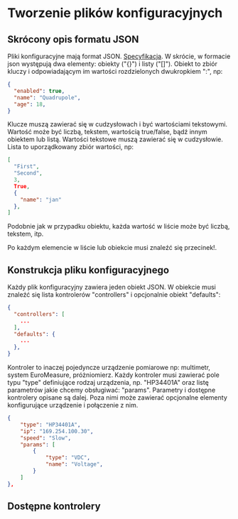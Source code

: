 # Tworzenie plików konfiguracyjnych

## Skrócony opis formatu JSON

Pliki konfiguracyjne mają format JSON. [Specyfikacja](https://www.json.org/json-en.html). W skrócie,
w formacie json występują dwa elementy: obiekty ("{}") i listy ("[]").
Obiekt to zbiór kluczy i odpowiadającym im wartości rozdzielonych dwukropkiem ":", np:

```json
{
  "enabled": true,
  "name": "Quadrupole",
  "age": 18,
}
```

Klucze muszą zawierać się w cudzysłowach i być wartościami tekstowymi.
Wartość może być liczbą, tekstem, wartością true/false, bądź innym obiektem lub listą.
Wartości tekstowe muszą zawierać się w cudzysłowie.
Lista to uporządkowany zbiór wartości, np:

```json
[
  "First",
  "Second",
  3,
  True,
  {
    "name": "jan"
  },
]
```

Podobnie jak w przypadku obiektu, każda wartość w liście może być liczbą, tekstem, itp.

Po każdym elemencie w liście lub obiekcie musi znaleźć się przecinek!.

## Konstrukcja pliku konfiguracyjnego

Każdy plik konfiguracyjny zawiera jeden obiekt JSON. W obiekcie musi znaleźć się lista kontrolerów "controllers"
i opcjonalnie obiekt "defaults":

```json
{
  "controllers": [
    ...
  ],
  "defaults": {
    ...
  },
}
```

Kontroler to inaczej pojedyncze urządzenie pomiarowe np: multimetr, system EuroMeasure, próżniomierz.
Każdy kontroler musi zawierać pole typu "type" definiujące rodzaj urządzenia, np. "HP34401A" oraz listę parametrów
jakie chcemy obsługiwać: "params". Parametry i dostępne kontrolery opisane są dalej. Poza nimi może zawierać opcjonalne elementy konfigurujące urządzenie i połączenie z nim.

```json
{
    "type": "HP34401A",
    "ip": "169.254.100.30",
    "speed": "Slow",
    "params": [
        {
            "type": "VDC",
            "name": "Voltage",
        }
    ]
},

```

## Dostępne kontrolery

